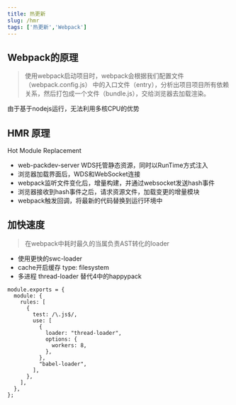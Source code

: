 ```yaml
---
title: 热更新
slug: /hmr
tags: ['热更新','Webpack']
---
```


## Webpack的原理
> 使用webpack启动项目时，webpack会根据我们配置文件（webpack.config.js） 中的入口文件（entry），分析出项目项目所有依赖关系，然后打包成一个文件（bundle.js），交给浏览器去加载渲染。


由于基于nodejs运行，无法利用多核CPU的优势


## HMR 原理
Hot Module Replacement
* web-packdev-server WDS托管静态资源，同时以RunTime方式注入
* 浏览器加载界面后，WDS和WebSocket连接
* webpack监听文件变化后，增量构建，并通过websocket发送hash事件
* 浏览器接收到hash事件之后，请求资源文件，加载变更的增量模块
* webpack触发回调，将最新的代码替换到运行环境中

## 加快速度
> 在webpack中耗时最久的当属负责AST转化的loader
* 使用更快的swc-loader
* cache开启缓存 type: filesystem
* 多进程 thread-loader 替代4中的happypack

```
module.exports = {
  module: {
    rules: [
      {
        test: /\.js$/,
        use: [
          {
            loader: "thread-loader",
            options: {
              workers: 8,
            },
          },
          "babel-loader",
        ],
      },
    ],
  },
};
```
